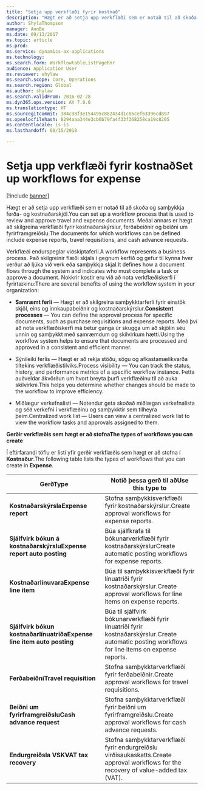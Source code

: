 ```yaml
---
title: "Setja upp verkflæði fyrir kostnað"
description: "Hægt er að setja upp verkflæði sem er notað til að skoða og samþykkja ferða- og kostnaðarskjöl."
author: ShylaThompson
manager: AnnBe
ms.date: 09/13/2017
ms.topic: article
ms.prod: 
ms.service: dynamics-ax-applications
ms.technology: 
ms.search.form: WorkflowtableListPageRnr
audience: Application User
ms.reviewer: shylaw
ms.search.scope: Core, Operations
ms.search.region: Global
ms.author: shylaw
ms.search.validFrom: 2016-02-28
ms.dyn365.ops.version: AX 7.0.0
ms.translationtype: HT
ms.sourcegitcommit: 384c38f3e154495c882434d1c85cef63396cd897
ms.openlocfilehash: 8294aaa344e3cb6b79fa4f33f368258ca19c8205
ms.contentlocale: is-is
ms.lasthandoff: 08/15/2018

---
```


# <a name="set-up-workflows-for-expense"></a><span data-ttu-id="06ee9-103">Setja upp verkflæði fyrir kostnað</span><span class="sxs-lookup"><span data-stu-id="06ee9-103">Set up workflows for expense</span></span>

[!include [banner](../includes/banner.md)]

<span data-ttu-id="06ee9-104"> Hægt er að setja upp verkflæði sem er notað til að skoða og samþykkja ferða- og kostnaðarskjöl.</span><span class="sxs-lookup"><span data-stu-id="06ee9-104">You can set up a workflow process that is used to review and approve travel and expense documents.</span></span> <span data-ttu-id="06ee9-105">Meðal annars er hægt að skilgreina verkflæði fyrir kostnaðarskýrslur, ferðabeiðnir og beiðni um fyrirframgreiðslu.</span><span class="sxs-lookup"><span data-stu-id="06ee9-105">The documents for which workflows can be defined include expense reports, travel requisitions, and cash advance requests.</span></span>

<span data-ttu-id="06ee9-106">Verkflæði endurspeglar viðskiptaferli.</span><span class="sxs-lookup"><span data-stu-id="06ee9-106">A workflow represents a business process.</span></span> <span data-ttu-id="06ee9-107">Það skilgreinir flæði skjals í gegnum kerfið og gefur til kynna hver verður að ljúka við verk eða samþykkja skjal.</span><span class="sxs-lookup"><span data-stu-id="06ee9-107">It defines how a document flows through the system and indicates who must complete a task or approve a document.</span></span> <span data-ttu-id="06ee9-108">Nokkrir kostir eru við að nota verkflæðiskerfi í fyrirtækinu:</span><span class="sxs-lookup"><span data-stu-id="06ee9-108">There are several benefits of using the workflow system in your organization:</span></span>

-   <span data-ttu-id="06ee9-109">**Samræmt ferli** — Hægt er að skilgreina samþykktarferli fyrir einstök skjöl, eins og innkaupabeiðnir og kostnaðarskýrslur.</span><span class="sxs-lookup"><span data-stu-id="06ee9-109">**Consistent processes** — You can define the approval process for specific documents, such as purchase requisitions and expense reports.</span></span> <span data-ttu-id="06ee9-110">Með því að nota verkflæðiskerfi má betur ganga úr skugga um að skjölin séu unnin og samþykkt með samræmdum og skilvirkum hætti.</span><span class="sxs-lookup"><span data-stu-id="06ee9-110">Using the workflow system helps to ensure that documents are processed and approved in a consistent and efficient manner.</span></span>

-   <span data-ttu-id="06ee9-111">Sýnileiki ferlis — Hægt er að rekja stöðu, sögu og afkastamælikvarða tiltekins verkflæðistilviks.</span><span class="sxs-lookup"><span data-stu-id="06ee9-111">Process visibility — You can track the status, history, and performance metrics of a specific workflow instance.</span></span> <span data-ttu-id="06ee9-112">Þetta auðveldar ákvörðun um hvort breyta þurfi verkflæðinu til að auka skilvirkni.</span><span class="sxs-lookup"><span data-stu-id="06ee9-112">This helps you determine whether changes should be made to the workflow to improve efficiency.</span></span>

-   <span data-ttu-id="06ee9-113">Miðlægur verkefnalisti — Notendur geta skoðað miðlægan verkefnalista og séð verkefni í verkflæðinu og samþykktir sem tilheyra þeim.</span><span class="sxs-lookup"><span data-stu-id="06ee9-113">Centralized work list — Users can view a centralized work list to view the workflow tasks and approvals assigned to them.</span></span> 

<span data-ttu-id="06ee9-114">**Gerðir verkflæðis sem hægt er að stofna**</span><span class="sxs-lookup"><span data-stu-id="06ee9-114">**The types of workflows you can create**</span></span>

<span data-ttu-id="06ee9-115">Í eftirfarandi töflu er listi yfir gerðir verkflæðis sem hægt er að stofna í **Kostnaður**.</span><span class="sxs-lookup"><span data-stu-id="06ee9-115">The following table lists the types of workflows that you can create in **Expense**.</span></span>


|              <span data-ttu-id="06ee9-116"><strong>Gerð</strong></span><span class="sxs-lookup"><span data-stu-id="06ee9-116"><strong>Type</strong></span></span>              |                   <span data-ttu-id="06ee9-117"><strong>Notið þessa gerð til að</strong></span><span class="sxs-lookup"><span data-stu-id="06ee9-117"><strong>Use this type to</strong></span></span>                   |
|-------------------------------------------------|-----------------------------------------------------------------------|
|         <span data-ttu-id="06ee9-118"><strong>Kostnaðarskýrsla</strong></span><span class="sxs-lookup"><span data-stu-id="06ee9-118"><strong>Expense report</strong></span></span>         |            <span data-ttu-id="06ee9-119">Stofna samþykkisverkflæði fyrir kostnaðarskýrslur.</span><span class="sxs-lookup"><span data-stu-id="06ee9-119">Create approval workflows for expense reports.</span></span>             |
|  <span data-ttu-id="06ee9-120"><strong>Sjálfvirk bókun á kostnaðarskýrslu</strong></span><span class="sxs-lookup"><span data-stu-id="06ee9-120"><strong>Expense report auto posting</strong></span></span>   |        <span data-ttu-id="06ee9-121">Búa sjálfkrafa til bókunarverkflæði fyrir kostnaðarskýrslur</span><span class="sxs-lookup"><span data-stu-id="06ee9-121">Create automatic posting workflows for expense reports.</span></span>        |
|       <span data-ttu-id="06ee9-122"><strong>Kostnaðarlínuvara</strong></span><span class="sxs-lookup"><span data-stu-id="06ee9-122"><strong>Expense line item</strong></span></span>        |     <span data-ttu-id="06ee9-123">Búa til samþykkisverkflæði fyrir línuatriði fyrir kostnaðarskýrslur.</span><span class="sxs-lookup"><span data-stu-id="06ee9-123">Create approval workflows for line items on expense reports.</span></span>      |
| <span data-ttu-id="06ee9-124"><strong>Sjálfvirk bókun kostnaðarlínuatriða</strong></span><span class="sxs-lookup"><span data-stu-id="06ee9-124"><strong>Expense line item auto posting</strong></span></span> | <span data-ttu-id="06ee9-125">Búa til sjálfvirk bókunarverkflæði fyrir línuatriði fyrir kostnaðarskýrslur.</span><span class="sxs-lookup"><span data-stu-id="06ee9-125">Create automatic posting workflows for line items on expense reports.</span></span> |
|       <span data-ttu-id="06ee9-126"><strong>Ferðabeiðni</strong></span><span class="sxs-lookup"><span data-stu-id="06ee9-126"><strong>Travel requisition</strong></span></span>       |          <span data-ttu-id="06ee9-127">Stofna samþykktarverkflæði fyrir ferðabeiðnir.</span><span class="sxs-lookup"><span data-stu-id="06ee9-127">Create approval workflows for travel requisitions.</span></span>           |
|      <span data-ttu-id="06ee9-128"><strong>Beiðni um fyrirframgreiðslu</strong></span><span class="sxs-lookup"><span data-stu-id="06ee9-128"><strong>Cash advance request</strong></span></span>      |         <span data-ttu-id="06ee9-129">Stofna samþykktarverkflæði fyrir beiðni um fyrirframgreiðslu.</span><span class="sxs-lookup"><span data-stu-id="06ee9-129">Create approval workflows for cash advance requests.</span></span>          |
|        <span data-ttu-id="06ee9-130"><strong>Endurgreiðsla VSK</strong></span><span class="sxs-lookup"><span data-stu-id="06ee9-130"><strong>VAT tax recovery</strong></span></span>        | <span data-ttu-id="06ee9-131">Stofna samþykktarverkflæði fyrir endurgreiðslu virðisaukaskatts.</span><span class="sxs-lookup"><span data-stu-id="06ee9-131">Create approval workflows for the recovery of value-added tax (VAT).</span></span>  |


